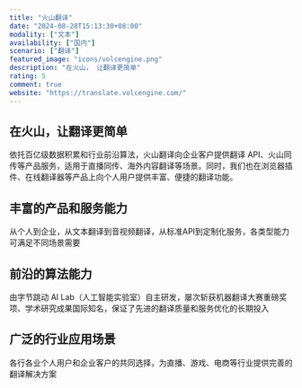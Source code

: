 ```yaml
---
title: "火山翻译"
date: "2024-08-28T15:13:30+08:00"
modality: ["文本"]
availability: ["国内"]
scenario: ["翻译"]
featured_image: "icons/volcengine.png"
description: "在火山， 让翻译更简单"
rating: 5
comment: true
website: "https://translate.volcengine.com/"
---
```


## 在火山，让翻译更简单

依托百亿级数据积累和行业前沿算法，火山翻译向企业客户提供翻译 API、火山同传等产品服务，适用于直播同传、海外内容翻译等场景。同时，我们也在浏览器插件、在线翻译器等产品上向个人用户提供丰富、便捷的翻译功能。

## 丰富的产品和服务能力

从个人到企业，从文本翻译到音视频翻译，从标准API到定制化服务，各类型能力可满足不同场景需要

## 前沿的算法能力

由字节跳动 AI Lab（人工智能实验室）自主研发，屡次斩获机器翻译大赛重磅奖项、学术研究成果国际知名，保证了先进的翻译质量和服务优化的长期投入

## 广泛的行业应用场景

各行各业个人用户和企业客户的共同选择，为直播、游戏、电商等行业提供完善的翻译解决方案
